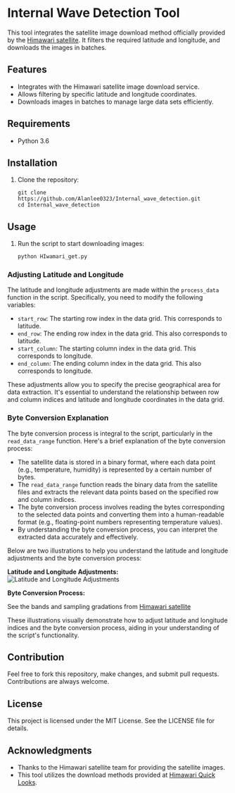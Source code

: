 # Internal Wave Detection Tool

This tool integrates the satellite image download method officially provided by the [Himawari satellite](http://quicklooks.cr.chiba-u.ac.jp/~himawari_movie/rd_gridded.html). It filters the required latitude and longitude, and downloads the images in batches.

## Features

- Integrates with the Himawari satellite image download service.
- Allows filtering by specific latitude and longitude coordinates.
- Downloads images in batches to manage large data sets efficiently.

## Requirements

- Python 3.6

## Installation

1. Clone the repository:
    ```
    git clone https://github.com/Alanlee0323/Internal_wave_detection.git
    cd Internal_wave_detection
    ```
## Usage

1. Run the script to start downloading images:
    ```bash
    python HIwamari_get.py
    ```

### Adjusting Latitude and Longitude

The latitude and longitude adjustments are made within the `process_data` function in the script. Specifically, you need to modify the following variables:

- `start_row`: The starting row index in the data grid. This corresponds to latitude.
- `end_row`: The ending row index in the data grid. This also corresponds to latitude.
- `start_column`: The starting column index in the data grid. This corresponds to longitude.
- `end_column`: The ending column index in the data grid. This also corresponds to longitude.

These adjustments allow you to specify the precise geographical area for data extraction. It's essential to understand the relationship between row and column indices and latitude and longitude coordinates in the data grid.

### Byte Conversion Explanation

The byte conversion process is integral to the script, particularly in the `read_data_range` function. Here's a brief explanation of the byte conversion process:

- The satellite data is stored in a binary format, where each data point (e.g., temperature, humidity) is represented by a certain number of bytes.
- The `read_data_range` function reads the binary data from the satellite files and extracts the relevant data points based on the specified row and column indices.
- The byte conversion process involves reading the bytes corresponding to the selected data points and converting them into a human-readable format (e.g., floating-point numbers representing temperature values).
- By understanding the byte conversion process, you can interpret the extracted data accurately and effectively.

Below are two illustrations to help you understand the latitude and longitude adjustments and the byte conversion process:

**Latitude and Longitude Adjustments:**
![Latitude and Longitude Adjustments](https://github.com/Alanlee0323/Internal_wave_detection/assets/95911604/66bfdbe6-4510-4347-a936-f3a144c359e4/latitude_longitude_adjustments.png)

**Byte Conversion Process:**

See the bands and sampling gradations from [Himawari satellite](http://quicklooks.cr.chiba-u.ac.jp/~himawari_movie/rd_gridded.html) 

These illustrations visually demonstrate how to adjust latitude and longitude indices and the byte conversion process, aiding in your understanding of the script's functionality.


## Contribution

Feel free to fork this repository, make changes, and submit pull requests. Contributions are always welcome.

## License

This project is licensed under the MIT License. See the LICENSE file for details.

## Acknowledgments

- Thanks to the Himawari satellite team for providing the satellite images.
- This tool utilizes the download methods provided at [Himawari Quick Looks](http://quicklooks.cr.chiba-u.ac.jp/~himawari_movie/rd_gridded.html).
